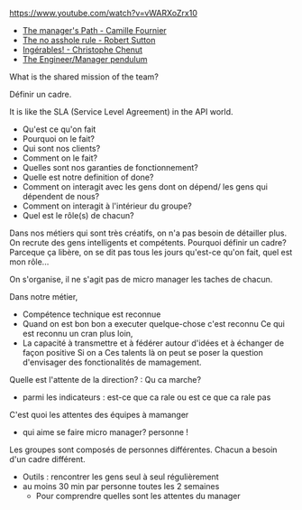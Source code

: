 https://www.youtube.com/watch?v=vWARXoZrx10
* [The manager's Path - Camille Fournier](https://www.amazon.fr/Managers-Path-Leaders-Navigating-Growth/dp/1491973897)
* [The no asshole rule - Robert Sutton](https://www.amazon.fr/Asshole-Building-Civilised-Workplace-Surviving/dp/0749954035)
* [Ingérables! - Christophe Chenut](https://www.amazon.fr/Ingérables-Comment-manager-talents-entreprise/dp/2749536782)
* [The Engineer/Manager pendulum](https://charity.wtf/2017/05/11/the-engineer-manager-pendulum/)

What is the shared mission of the team?

Définir un cadre.

It is like the SLA (Service Level Agreement) in the API world.
* Qu'est ce qu'on fait 
* Pourquoi on le fait?
* Qui sont nos clients?
* Comment on le fait?
* Quelles sont nos garanties de fonctionnement?
* Quelle est notre definition of done?
* Comment on interagit avec les gens dont on dépend/ les gens qui dépendent de nous?
* Comment on interagit à l'intérieur du groupe?
* Quel est le rôle(s) de chacun?

Dans nos métiers qui sont très créatifs, on n'a pas besoin de détailler plus. On recrute des gens intelligents et compétents.
Pourquoi définir un cadre? Parceque ça libère, on se dit pas tous les jours qu'est-ce qu'on fait, quel est mon rôle...

On s'organise, il ne s'agit pas de micro manager les taches de chacun.

Dans notre métier, 
* Compétence technique est reconnue
* Quand on est bon bon a executer quelque-chose c'est reconnu
Ce qui est reconnu un cran plus loin, 
* La capacité à transmettre et à fédérer autour d'idées et à échanger de façon positive
Si on a Ces talents là on peut se poser la question d'envisager des fonctionalités de mamagement.

Quelle est l'attente de la direction? : Qu ca marche?
* parmi les indicateurs : est-ce que ca rale ou est ce que ca rale pas

C'est quoi les attentes des équipes à mamanger
* qui aime se faire micro manager? personne ! 

Les groupes sont composés de personnes différentes. Chacun a besoin d'un cadre différent.
* Outils : rencontrer les gens seul à seul régulièrement
* au moins 30 min par personne toutes les 2 semaines
  * Pour comprendre quelles sont les attentes du manager
 
